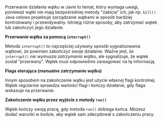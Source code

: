 Przerwanie działania wątku w Javie to temat, który wymaga uwagi, ponieważ wątki nie mają bezpośredniej metody "zabicia" ich, jak np. `kill()`. Java celowo projektuje zarządzanie wątkami w sposób bardziej kontrolowany i przewidywalny. Istnieją różne sposoby, aby zatrzymać wątek lub zakończyć jego działanie.

**Przerwanie wątku za pomocą `interrupt()`**

Metoda `interrupt()` to najczęściej używany sposób sygnalizowania wątkowi, że powinien zakończyć swoje działanie. Ważne jest, że `interrupt()` *nie wymusza zatrzymania wątku*, ale sygnalizuje, że wątek został "przerwany". Wątek musi odpowiednio zareagować na tę informację.


**Flaga sterująca (manualne zatrzymanie wątku)**

Innym sposobem na zakończenie wątku jest użycie własnej flagi kontrolnej. Wątek regularnie sprawdza wartości flagi i kończy działanie, gdy flaga wskazuje na przerwanie.

**Zakończenie wątku przez wyjście z metody `run()`**

Wątek kończy swoją pracę, gdy metoda `run()` dobiega końca. Możesz dodać warunki w kodzie, aby wątek sam zdecydował o zakończeniu pracy.
